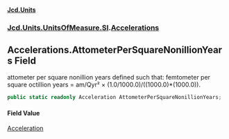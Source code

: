 #### [Jcd.Units](index 'index')
### [Jcd.Units.UnitsOfMeasure.SI](Jcd.Units.UnitsOfMeasure.SI 'Jcd.Units.UnitsOfMeasure.SI').[Accelerations](Accelerations 'Jcd.Units.UnitsOfMeasure.SI.Accelerations')

## Accelerations.AttometerPerSquareNonillionYears Field

attometer per square nonillion years defined such that: femtometer per square octillion years = am/Qyr² ×
(1.0/1000.0)/((1000.0)*(1000.0)).

```csharp
public static readonly Acceleration AttometerPerSquareNonillionYears;
```

#### Field Value
[Acceleration](Acceleration 'Jcd.Units.UnitTypes.Acceleration')